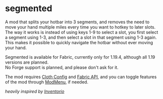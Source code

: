 # segmented


A mod that splits your hotbar into 3 segments, and removes the need to move your hand multiple miles every time you want to hotkey to later slots. <br>
The way it works is instead of using keys 1-9 to select a slot, you first select a segment using 1-3, and then select a slot in that segment using 1-3 again. This makes it possible to quickly navigate the hotbar without ever moving your hand.

Segmented is available for Fabric, currently only for 1.19.4, although all 1.19 versions are planned. <br>
No Forge support is planned, and please don't ask for it. <br>

The mod requires [Cloth Config](https://github.com/shedaniel/ClothConfig/) and [Fabric API](https://github.com/FabricMC/fabric), and you can toggle features of the mod through [ModMenu](https://github.com/TerraformersMC/ModMenu), if needed.

*heavily inspired by [Inventorio](https://curseforge.com/minecraft/mc-mods/inventorio)*
